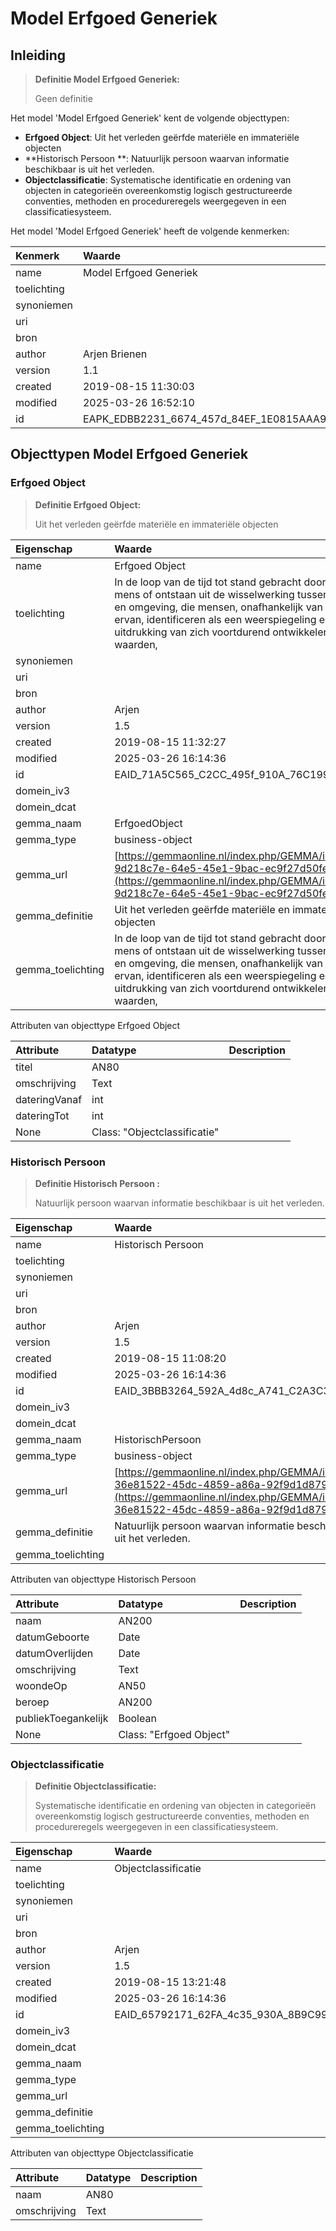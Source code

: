 # Model Erfgoed Generiek
## Inleiding
> **Definitie Model Erfgoed Generiek:** 
>
> Geen definitie

Het model 'Model Erfgoed Generiek' kent de volgende objecttypen:

* **Erfgoed Object**: Uit het verleden geërfde materiële en immateriële objecten 
* **Historisch Persoon **: Natuurlijk persoon waarvan informatie beschikbaar is uit het verleden.
* **Objectclassificatie**: Systematische identificatie en ordening van objecten in categorieën overeenkomstig logisch gestructureerde conventies, methoden en procedureregels weergegeven in een classificatiesysteem.


Het model 'Model Erfgoed Generiek' heeft de volgende kenmerken:

| Kenmerk | Waarde |
| :--- | :------ |
| name | Model Erfgoed Generiek |
| toelichting |  |
| synoniemen |  |
| uri |  |
| bron |  |
| author | Arjen Brienen |
| version | 1.1 |
| created | 2019-08-15 11:30:03 |
| modified | 2025-03-26 16:52:10 |
| id | EAPK_EDBB2231_6674_457d_84EF_1E0815AAA9E6 |


## Objecttypen Model Erfgoed Generiek


### Erfgoed Object
> **Definitie Erfgoed Object:** 
>
> Uit het verleden geërfde materiële en immateriële objecten 

| Eigenschap | Waarde |
| :--- | :------ |
| name | Erfgoed Object |
| toelichting | In de loop van de tijd tot stand gebracht door de mens of ontstaan uit de wisselwerking tussen mens en omgeving, die mensen, onafhankelijk van het bezit ervan, identificeren als een weerspiegeling en uitdrukking van zich voortdurend ontwikkelende waarden, |
| synoniemen |  |
| uri |  |
| bron |  |
| author | Arjen |
| version | 1.5 |
| created | 2019-08-15 11:32:27 |
| modified | 2025-03-26 16:14:36 |
| id | EAID_71A5C565_C2CC_495f_910A_76C199C6AF0E |
| domein_iv3 |  |
| domein_dcat |  |
| gemma_naam | ErfgoedObject |
| gemma_type | business-object |
| gemma_url | [https://gemmaonline.nl/index.php/GEMMA/id-9d218c7e-64e5-45e1-9bac-ec9f27d50fe3](https://gemmaonline.nl/index.php/GEMMA/id-9d218c7e-64e5-45e1-9bac-ec9f27d50fe3) |
| gemma_definitie | Uit het verleden geërfde materiële en immateriële objecten |
| gemma_toelichting | In de loop van de tijd tot stand gebracht door de mens of ontstaan uit de wisselwerking tussen mens en omgeving, die mensen, onafhankelijk van het bezit ervan, identificeren als een weerspiegeling en uitdrukking van zich voortdurend ontwikkelende waarden, |


Attributen van objecttype Erfgoed Object

| Attribute | Datatype | Description |
| :--- | :--- | :--- |
| titel | AN80 |  |
| omschrijving | Text |  |
| dateringVanaf | int |  |
| dateringTot | int |  |
| None | Class: "Objectclassificatie" |  |




### Historisch Persoon 
> **Definitie Historisch Persoon :** 
>
> Natuurlijk persoon waarvan informatie beschikbaar is uit het verleden.

| Eigenschap | Waarde |
| :--- | :------ |
| name | Historisch Persoon  |
| toelichting |  |
| synoniemen |  |
| uri |  |
| bron |  |
| author | Arjen |
| version | 1.5 |
| created | 2019-08-15 11:08:20 |
| modified | 2025-03-26 16:14:36 |
| id | EAID_3BBB3264_592A_4d8c_A741_C2A3C38E3932 |
| domein_iv3 |  |
| domein_dcat |  |
| gemma_naam | HistorischPersoon |
| gemma_type | business-object |
| gemma_url | [https://gemmaonline.nl/index.php/GEMMA/id-36e81522-45dc-4859-a86a-92f9d1d879ba](https://gemmaonline.nl/index.php/GEMMA/id-36e81522-45dc-4859-a86a-92f9d1d879ba) |
| gemma_definitie | Natuurlijk persoon waarvan informatie beschikbaar is uit het verleden. |
| gemma_toelichting |  |


Attributen van objecttype Historisch Persoon 

| Attribute | Datatype | Description |
| :--- | :--- | :--- |
| naam | AN200 |  |
| datumGeboorte | Date |  |
| datumOverlijden | Date |  |
| omschrijving | Text |  |
| woondeOp | AN50 |  |
| beroep | AN200 |  |
| publiekToegankelijk | Boolean |  |
| None | Class: "Erfgoed Object" |  |




### Objectclassificatie
> **Definitie Objectclassificatie:** 
>
> Systematische identificatie en ordening van objecten in categorieën overeenkomstig logisch gestructureerde conventies, methoden en procedureregels weergegeven in een classificatiesysteem.

| Eigenschap | Waarde |
| :--- | :------ |
| name | Objectclassificatie |
| toelichting |  |
| synoniemen |  |
| uri |  |
| bron |  |
| author | Arjen |
| version | 1.5 |
| created | 2019-08-15 13:21:48 |
| modified | 2025-03-26 16:14:36 |
| id | EAID_65792171_62FA_4c35_930A_8B9C999ADC14 |
| domein_iv3 |  |
| domein_dcat |  |
| gemma_naam |  |
| gemma_type |  |
| gemma_url |  |
| gemma_definitie |  |
| gemma_toelichting |  |


Attributen van objecttype Objectclassificatie

| Attribute | Datatype | Description |
| :--- | :--- | :--- |
| naam | AN80 |  |
| omschrijving | Text |  |






